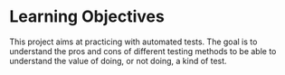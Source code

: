# Learning Objectives

This project aims at practicing with automated tests. The goal is to understand the pros and cons of different testing methods to be able to understand the value of doing, or not doing, a kind of test.

